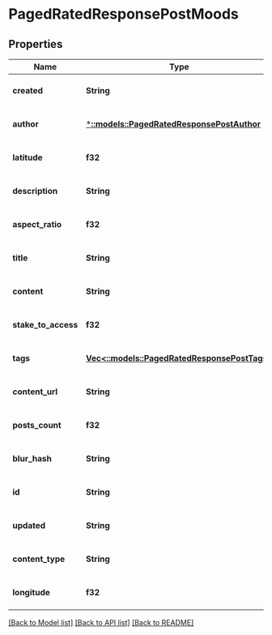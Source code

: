 # PagedRatedResponsePostMoods

## Properties
Name | Type | Description | Notes
------------ | ------------- | ------------- | -------------
**created** | **String** |  | [optional] [default to null]
**author** | [***::models::PagedRatedResponsePostAuthor**](PagedRatedResponsePost_author.md) |  | [optional] [default to null]
**latitude** | **f32** |  | [optional] [default to null]
**description** | **String** |  | [optional] [default to null]
**aspect_ratio** | **f32** |  | [optional] [default to null]
**title** | **String** |  | [optional] [default to null]
**content** | **String** |  | [optional] [default to null]
**stake_to_access** | **f32** |  | [optional] [default to null]
**tags** | [**Vec<::models::PagedRatedResponsePostTags>**](PagedRatedResponsePost_tags.md) |  | [optional] [default to null]
**content_url** | **String** |  | [optional] [default to null]
**posts_count** | **f32** |  | [optional] [default to null]
**blur_hash** | **String** |  | [optional] [default to null]
**id** | **String** |  | [optional] [default to null]
**updated** | **String** |  | [optional] [default to null]
**content_type** | **String** |  | [optional] [default to null]
**longitude** | **f32** |  | [optional] [default to null]

[[Back to Model list]](../README.md#documentation-for-models) [[Back to API list]](../README.md#documentation-for-api-endpoints) [[Back to README]](../README.md)


